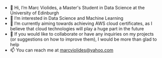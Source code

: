 - 👋 Hi, I’m Marc Violides, a Master's Student in Data Science at the University of Edinburgh
- 👀 I’m interested in Data Science and Machine Learning
- 🌱 I’m currently aiming towards achieving AWS cloud certificates, as I believe that cloud technologies will play a huge part in the future
- 💞️ If you would like to collaborate or have any inquiries on my projects (or suggestions on how to improve them), I would be more than glad to help
- 📫 You can reach me at marcviolides@yahoo.com

<!---
marcv12/marcv12 is a ✨ special ✨ repository because its `README.md` (this file) appears on your GitHub profile.
You can click the Preview link to take a look at your changes.
--->
